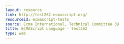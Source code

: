 ```yaml
---
layout: resource
link: http://test262.ecmascript.org/
resourceid: ecmascript-tests
source: Ecma International, Technical Committee 39
title: ECMAScript Language - test262
type: web
---
```


